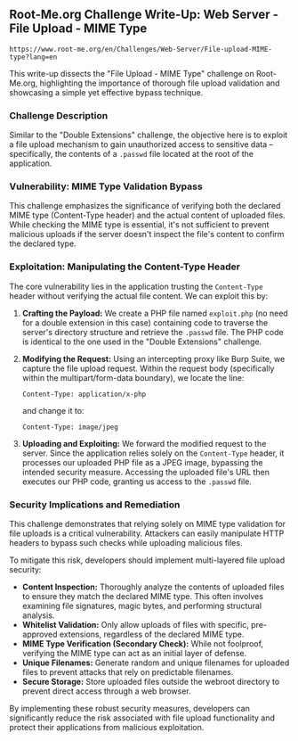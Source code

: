## Root-Me.org Challenge Write-Up: Web Server - File Upload - MIME Type
`https://www.root-me.org/en/Challenges/Web-Server/File-upload-MIME-type?lang=en`

This write-up dissects the "File Upload - MIME Type" challenge on Root-Me.org, highlighting the importance of thorough file upload validation and showcasing a simple yet effective bypass technique.

### Challenge Description

Similar to the "Double Extensions" challenge, the objective here is to exploit a file upload mechanism to gain unauthorized access to sensitive data – specifically, the contents of a `.passwd` file located at the root of the application.

### Vulnerability: MIME Type Validation Bypass

This challenge emphasizes the significance of verifying both the declared MIME type (Content-Type header) and the actual content of uploaded files.  While checking the MIME type is essential, it's not sufficient to prevent malicious uploads if the server doesn't inspect the file's content to confirm the declared type.

### Exploitation: Manipulating the Content-Type Header

The core vulnerability lies in the application trusting the `Content-Type` header without verifying the actual file content. We can exploit this by:

1. **Crafting the Payload:** We create a PHP file named `exploit.php` (no need for a double extension in this case) containing code to traverse the server's directory structure and retrieve the `.passwd` file. The PHP code is identical to the one used in the "Double Extensions" challenge.

2. **Modifying the Request:** Using an intercepting proxy like Burp Suite, we capture the file upload request.  Within the request body (specifically within the multipart/form-data boundary), we locate the line:
   ```
   Content-Type: application/x-php 
   ``` 
   and change it to:
   ```
   Content-Type: image/jpeg
   ```

3. **Uploading and Exploiting:**  We forward the modified request to the server. Since the application relies solely on the `Content-Type` header, it processes our uploaded PHP file as a JPEG image, bypassing the intended security measure. Accessing the uploaded file's URL then executes our PHP code, granting us access to the `.passwd` file.

### Security Implications and Remediation

This challenge demonstrates that relying solely on MIME type validation for file uploads is a critical vulnerability. Attackers can easily manipulate HTTP headers to bypass such checks while uploading malicious files.

To mitigate this risk, developers should implement multi-layered file upload security:

- **Content Inspection:**  Thoroughly analyze the contents of uploaded files to ensure they match the declared MIME type. This often involves examining file signatures, magic bytes, and performing structural analysis.
- **Whitelist Validation:** Only allow uploads of files with specific, pre-approved extensions, regardless of the declared MIME type.
- **MIME Type Verification (Secondary Check):**  While not foolproof, verifying the MIME type can act as an initial layer of defense.
- **Unique Filenames:**  Generate random and unique filenames for uploaded files to prevent attacks that rely on predictable filenames.
- **Secure Storage:** Store uploaded files outside the webroot directory to prevent direct access through a web browser.

By implementing these robust security measures, developers can significantly reduce the risk associated with file upload functionality and protect their applications from malicious exploitation. 
